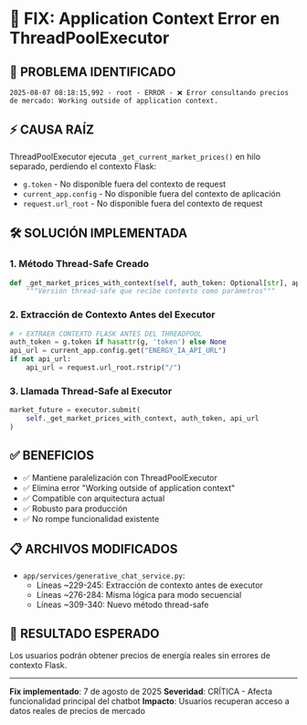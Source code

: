 # 🔧 FIX: Application Context Error en ThreadPoolExecutor

## 🚨 PROBLEMA IDENTIFICADO

```
2025-08-07 08:18:15,992 - root - ERROR - ❌ Error consultando precios de mercado: Working outside of application context.
```

## ⚡ CAUSA RAÍZ

ThreadPoolExecutor ejecuta `_get_current_market_prices()` en hilo separado, perdiendo el contexto Flask:

- `g.token` - No disponible fuera del contexto de request
- `current_app.config` - No disponible fuera del contexto de aplicación
- `request.url_root` - No disponible fuera del contexto de request

## 🛠️ SOLUCIÓN IMPLEMENTADA

### 1. Método Thread-Safe Creado

```python
def _get_market_prices_with_context(self, auth_token: Optional[str], api_url: str) -> Dict[str, Any]:
    """Versión thread-safe que recibe contexto como parámetros"""
```

### 2. Extracción de Contexto Antes del Executor

```python
# ⚡ EXTRAER CONTEXTO FLASK ANTES DEL THREADPOOL
auth_token = g.token if hasattr(g, 'token') else None
api_url = current_app.config.get("ENERGY_IA_API_URL")
if not api_url:
    api_url = request.url_root.rstrip("/")
```

### 3. Llamada Thread-Safe al Executor

```python
market_future = executor.submit(
    self._get_market_prices_with_context, auth_token, api_url
)
```

## ✅ BENEFICIOS

- ✅ Mantiene paralelización con ThreadPoolExecutor
- ✅ Elimina error "Working outside of application context"
- ✅ Compatible con arquitectura actual
- ✅ Robusto para producción
- ✅ No rompe funcionalidad existente

## 📋 ARCHIVOS MODIFICADOS

- `app/services/generative_chat_service.py`:
  - Líneas ~229-245: Extracción de contexto antes de executor
  - Líneas ~276-284: Misma lógica para modo secuencial
  - Líneas ~309-340: Nuevo método thread-safe

## 🎯 RESULTADO ESPERADO

Los usuarios podrán obtener precios de energía reales sin errores de contexto Flask.

---

**Fix implementado**: 7 de agosto de 2025
**Severidad**: CRÍTICA - Afecta funcionalidad principal del chatbot
**Impacto**: Usuarios recuperan acceso a datos reales de precios de mercado
